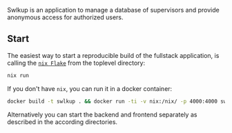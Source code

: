 Swlkup is an application to manage a database of supervisors and provide anonymous access for authorized users.

## Start

The easiest way to start a reproducible build of the fullstack application, is calling the [`nix Flake`](https://nixos.wiki/wiki/Flakes) from the toplevel directory:

```bash
nix run
```

If you don't have `nix`, you can run it in a docker container:

```bash
docker build -t swlkup . && docker run -ti -v nix:/nix/ -p 4000:4000 swlkup
```

Alternatively you can start the backend and frontend separately as described in the according directories.
